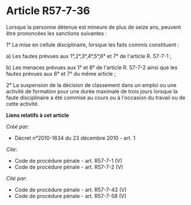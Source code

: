 # Article R57-7-36

Lorsque la personne détenue est mineure de plus de seize ans, peuvent être prononcées les sanctions suivantes : 

1° La mise en cellule disciplinaire, lorsque les faits commis constituent : 

a) Les fautes prévues aux 1°,2°,3°,4°,5°,6° et 7° de l'article R. 57-7-1 ; 

b) Les menaces prévues aux 1° et 8° de l'article R. 57-7-2 ainsi que les fautes prévues aux 6° et 7° du même article ; 

2° La suspension de la décision de classement dans un emploi ou une activité de formation pour une durée maximale de trois
jours lorsque la faute disciplinaire a été commise au cours ou à l'occasion du travail ou de cette activité.

**Liens relatifs à cet article**

_Créé par_:

  - Décret n°2010-1634 du 23 décembre 2010 - art. 1

_Cite_:

  - Code de procédure pénale - art. R57-7-1 (V)
  - Code de procédure pénale - art. R57-7-2 (V)

_Cité par_:

  - Code de procédure pénale - art. R57-7-43 (V)
  - Code de procédure pénale - art. R57-7-58 (V)
